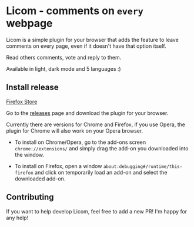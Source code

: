 # Licom - comments on `every` webpage

Licom is a simple plugin for your browser that adds the feature to leave comments on every page, even if it doesn't have that option itself.

Read others comments, vote and reply to them.

Available in light, dark mode and 5 languages :)

## Install release

[Firefox Store](https://addons.mozilla.org/addon/licom/)

Go to the [releases](https://github.com/skorotkiewicz/Licom/releases) page and download the plugin for your browser.

Currently there are versions for Chrome and Firefox, if you use Opera, the plugin for Chrome will also work on your Opera browser.

- To install on Chrome/Opera, go to the add-ons screen `chrome://extensions/` and simply drag the add-on you downloaded into the window.

- To install on Firefox, open a window `about:debugging#/runtime/this-firefox` and click on temporarily load an add-on and select the downloaded add-on.

## Contributing

If you want to help develop Licom, feel free to add a new PR! I'm happy for any help!
